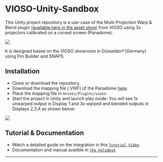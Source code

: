 # VIOSO-Unity-Sandbox

This Unity project repository is a use-case of the Multi-Projection Warp & Blend plugin <a href="https://assetstore.unity.com/packages/tools/integration/multi-projection-integration-for-blending-and-warping-166403">(available here in the asset store)</a> from VIOSO using 3x projectors calibrated on a curved screen (Panadome).

![](https://github.com/Ahmed-jerbi/VIOSO-Unity-Sandbox/blob/master/Assets/Pictures/Capture.JPG)

It is designed based on the VIOSO showroom in Düsseldorf (Germany) using Pro Builder and SNAPS.



## Installation
- Clone or download the repository.
- Download the mapping file (.VWF) of the Panadome <a href="https://vioso-my.sharepoint.com/:u:/p/jerbi_ahmed/EQ7_WsvvhUNHn-RLiYtCk-8BfYnhjK_5IKEx80y2LPCsKA?e=5hxZK4" target="_blank">here</a>.
- Place the mapping file in `Assets/Plugins/vioso` 
- Start the project in Unity and launch play mode: You will see 1x unwarped output in Display 1 and 3x warped and blended outputs in Displays 2,3,4 as shown below:

![](https://github.com/Ahmed-jerbi/VIOSO-Unity-Sandbox/blob/master/Assets/Pictures/output.JPG)

## Tutorial & Documentation

- Watch a detailed guide on the integration in this <a href="https://youtu.be/CA9n_h80oxk" target="_blank">`Tutorial Video`</a>
- Documentation and manual availble in <a href="https://helpdesk.vioso.com/documentation/integrate-3d-engines/unity/" target="_blank">`the helpdesk`</a>

---
